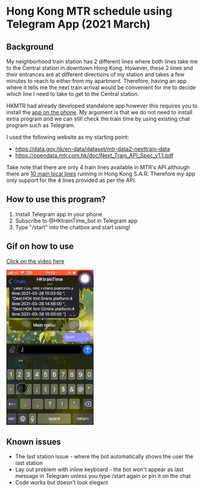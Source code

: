 # Hong Kong MTR schedule using Telegram App (2021 March)

## Background
My neighborhood train station has 2 different lines where both lines take me to the Central station in downtown Hong Kong. However, these 2 lines and their entrances are at different directions of my station and takes a few minutes to reach to either from my apartment. Therefore, having an app where it tells me the next train arrival would be convenient for me to decide which line I need to take to get to the Central station.

HKMTR had already developed standalone app however this requires you to install the [app on the phone](http://www.mtr.com.hk/mtrmobile/en/). My argument is that we do not need to install extra program and we can still check the train time by using existing chat program such as Telegram. 

I used the following website as my starting point:
* https://data.gov.hk/en-data/dataset/mtr-data2-nexttrain-data
* https://opendata.mtr.com.hk/doc/Next_Train_API_Spec_v1.1.pdf

Take note that there are only 4 train lines available in MTR's API although there are [10 main local lines](http://www.mtr.com.hk/en/customer/services/system_map.html) running in Hong Kong S.A.R. Therefore my app only support for the 4 lines provided as per the API. 

## How to use this program?
1) Install Telegram app in your phone
2) Subscribe to @HKtrainTime_bot in Telegram app
3) Type "/start" into the chatbox and start using!


## Gif on how to use 
[Click on the video here](https://vimeo.com/530733514)


![HKTraintime intro gif](gif/Traintime.gif)


## Known issues
* The last station issue - where the bot automatically shows the user the last station
* Lay out problem with inline keyboard - the bot won't appear as last message in Telegram unless you type /start again or pin it on the chat
* Code works but doesn't look elegant
